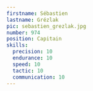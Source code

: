 ```yaml
---
firstname: Sébastien
lastname: Grézlak
pic: sebastien_grezlak.jpg
number: 974
position: Capitain
skills:
  precision: 10
  endurance: 10
  speed: 10
  tactic: 10
  communication: 10
---
```

